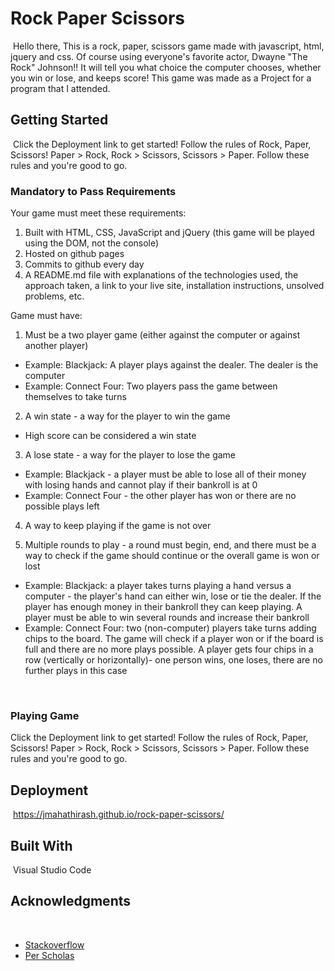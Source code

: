 # Rock Paper Scissors
​
Hello there, This is a rock, paper, scissors game made with javascript, html, jquery and css. Of course using everyone's favorite actor, Dwayne "The Rock" Johnson!! It will tell you what choice the computer chooses, whether you win or lose, and keeps score! This game was made as a Project for a program that I attended.
​
## Getting Started
​
Click the Deployment link to get started! Follow the rules of Rock, Paper, Scissors! Paper > Rock, Rock > Scissors, Scissors > Paper. Follow these rules and you're good to go.
​
### Mandatory to Pass Requirements
​Your game must meet these requirements:

1. Built with HTML, CSS, JavaScript and jQuery (this game will be played using the DOM, not the console)
2. Hosted on github pages
3. Commits to github every day
4. A README.md file with explanations of the technologies used, the approach taken, a link to your live site, installation instructions, unsolved problems, etc.

Game must have:
1. Must be a two player game (either against the computer or against another player)
* Example: Blackjack: A player plays against the dealer. The dealer is the computer
* Example: Connect Four: Two players pass the game between themselves to take turns

2. A win state - a way for the player to win the game 
* High score can be considered a win state

3. A lose state - a way for the player to lose the game
* Example: Blackjack - a player must be able to lose all of their money with losing hands and cannot play if their bankroll is at 0
* Example: Connect Four - the other player has won or there are no possible plays left

4. A way to keep playing if the game is not over

5. Multiple rounds to play - a round must begin, end, and there must be a way to check if the game should continue or the overall game is won or lost
* Example: Blackjack: a player takes turns playing a hand versus a computer - the player's hand can either win, lose or tie the dealer. If the player has enough money in their bankroll they can keep playing. A player must be able to win several rounds and increase their bankroll
* Example: Connect Four: two (non-computer) players take turns adding chips to the board. The game will check if a player won or if the board is full and there are no more plays possible. A player gets four chips in a row (vertically or horizontally)- one person wins, one loses, there are no further plays in this case
​

​
### Playing Game
Click the Deployment link to get started! Follow the rules of Rock, Paper, Scissors! Paper > Rock, Rock > Scissors, Scissors > Paper. Follow these rules and you're good to go.
​
## Deployment
​
https://jmahathirash.github.io/rock-paper-scissors/
​
## Built With
​
Visual Studio Code

## Acknowledgments
​
* [Stackoverflow](https://stackoverflow.com/)
* [Per Scholas](https://perscholas.org/)

